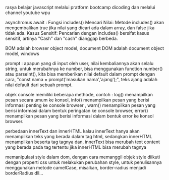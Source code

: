 rasya belajar javascript melalui pratform bootcamp dicoding dan melalui channel youtube wpu

asynchronus await : 
Fungsi includes()
Mencari Nilai: Metode includes() akan mengembalikan true jika nilai yang dicari ada dalam array, dan false jika tidak ada.
Kasus Sensitif: Pencarian dengan includes() bersifat kasus sensitif, artinya "Cash" dan "cash" dianggap berbeda.

BOM adalah browser object model, document
DOM adalah document object model, windows

prompt : apapun yang di input oleh user, nilai kembaliannya akan selalu string, untuk merubahnya ke number, bisa menggunakan function number() atau parseInt(), kita bisa memberikan nilai default dalam prompt dengan cara, "const nama = prompt('masukan nama','ajang');", teks ajang adalah nilai default dari sebuah prompt.

objek console memiliki beberapa methode, contoh : log() menampilkan pesan secara umum ke konsol, info() menampilkan pesan yang berisi informasi penting ke console browser , warn() menampilkan pesan yang berisi informasi dalam bentuk peringatan ke console browser, error() menampilkan pesan yang berisi informasi dalam bentuk error ke konsol browser.

perbedaan innerText dan innerHTML
kalau innerText hanya akan menampilkan teks yang berada dalam tag html, sedangkan innerHTML menampilkan beserta tag tagnya
dan, innerText bisa merubah text content yang berada pada tag tertentu jika innerHTML bisa merubah tagnya

memanipulasi style dalam dom, dengan cara memanggil objek style diikuti dengan properti css untuk melakukan perubahan style, untuk penulisannya menggunakan metode camelCase, misalkan, border-radius menjadi borderRadius dll...